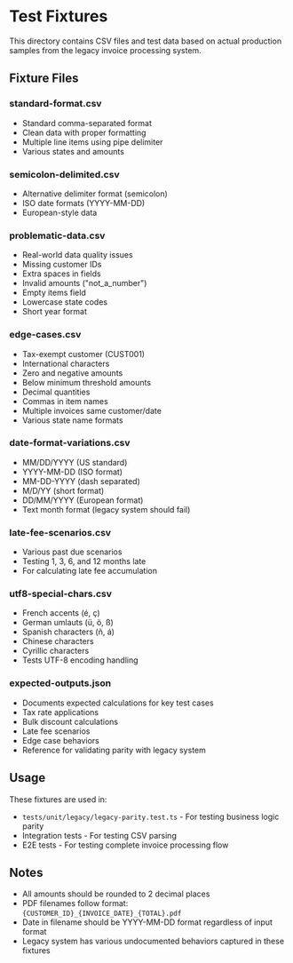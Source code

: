 # Test Fixtures

This directory contains CSV files and test data based on actual production samples from the legacy invoice processing system.

## Fixture Files

### standard-format.csv
- Standard comma-separated format
- Clean data with proper formatting
- Multiple line items using pipe delimiter
- Various states and amounts

### semicolon-delimited.csv
- Alternative delimiter format (semicolon)
- ISO date formats (YYYY-MM-DD)
- European-style data

### problematic-data.csv
- Real-world data quality issues
- Missing customer IDs
- Extra spaces in fields
- Invalid amounts ("not_a_number")
- Empty items field
- Lowercase state codes
- Short year format

### edge-cases.csv
- Tax-exempt customer (CUST001)
- International characters
- Zero and negative amounts
- Below minimum threshold amounts
- Decimal quantities
- Commas in item names
- Multiple invoices same customer/date
- Various state name formats

### date-format-variations.csv
- MM/DD/YYYY (US standard)
- YYYY-MM-DD (ISO format)
- MM-DD-YYYY (dash separated)
- M/D/YY (short format)
- DD/MM/YYYY (European format)
- Text month format (legacy system should fail)

### late-fee-scenarios.csv
- Various past due scenarios
- Testing 1, 3, 6, and 12 months late
- For calculating late fee accumulation

### utf8-special-chars.csv
- French accents (é, ç)
- German umlauts (ü, ö, ß)
- Spanish characters (ñ, á)
- Chinese characters
- Cyrillic characters
- Tests UTF-8 encoding handling

### expected-outputs.json
- Documents expected calculations for key test cases
- Tax rate applications
- Bulk discount calculations
- Late fee scenarios
- Edge case behaviors
- Reference for validating parity with legacy system

## Usage

These fixtures are used in:
- `tests/unit/legacy/legacy-parity.test.ts` - For testing business logic parity
- Integration tests - For testing CSV parsing
- E2E tests - For testing complete invoice processing flow

## Notes

- All amounts should be rounded to 2 decimal places
- PDF filenames follow format: `{CUSTOMER_ID}_{INVOICE_DATE}_{TOTAL}.pdf`
- Date in filename should be YYYY-MM-DD format regardless of input format
- Legacy system has various undocumented behaviors captured in these fixtures